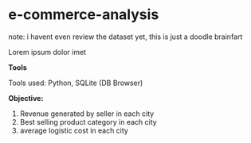 # e-commerce-analysis

note: i havent even review the dataset yet, this is just a doodle brainfart

Lorem ipsum dolor imet

**Tools**

Tools used: Python, SQLite (DB Browser)

**Objective:**

1. Revenue generated by seller in each city
2. Best selling product category in each city
3. average logistic cost in each city
